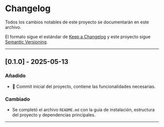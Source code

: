 # Changelog

Todos los cambios notables de este proyecto se documentarán en este archivo.

El formato sigue el estándar de [Keep a Changelog](https://keepachangelog.com/es-ES/1.0.0/) y este proyecto sigue [Semantic Versioning](https://semver.org/lang/es/).

---

## [0.1.0] - 2025-05-13

### Añadido
- :tada: Commit inicial del proyecto, contiene las funcionalidades necesarias.

### Cambiado
- Se completó el archivo `README.md` con la guía de instalación, estructura del proyecto y dependencias principales.

---

